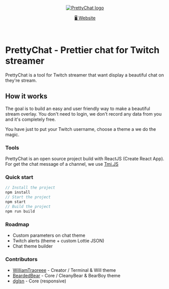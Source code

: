<p align="center">
  <a href="https://prettych.at/">
    <img src="https://files.wil-liam.com/prettychat.png" alt="PrettyChat logo" />
  </a>
</p>

<p align="center">
  <a href="https://prettych.at/">
    🖥️ Website
  </a>
</p>

<br>

# PrettyChat - Prettier chat for Twitch streamer

PrettyChat is a tool for Twitch streamer that want display a beautiful chat on they're stream. 

## How it works

The goal is to build an easy and user friendly way to make a beautiful stream overlay. 
You don't need to login, we don't record any data from you and it's completely free.

You have just to put your Twitch username, choose a theme a we do the magic. 

### Tools

PrettyChat is an open source project build with ReactJS (Create React App).
For get the chat message of a channel, we use <a href="https://github.com/tmijs/tmi.js" target="_blank">Tmi.JS</a> 

### Quick start

```jsx
// Install the project
npm install
// Start the project
npm start
// Build the project
npm run build
```

### Roadmap

<ul>
  <li>Custom parameters on chat theme</li>
  <li>Twitch alerts (theme + custom Lottie JSON)</li>
  <li>Chat theme builder</li>
</ul>

### Contributors

<ul>
  <li><a href="https://github.com/WilliamTraoreee" target="_blank">WilliamTraoreee</a> - Creator / Terminal & Will theme</li>
  <li><a href="https://github.com/BeardedBear" target="_blank">BeardedBear</a> - Core / CleanyBear & BearBoy theme</li>
  <li><a href="https://github.com/dglsn" target="_blank">dglsn</a> - Core (responsive)</li>
</ul>
